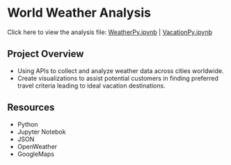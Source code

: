 # World Weather Analysis
Click here to view the analysis file: [WeatherPy.ipynb](https://github.com/gforce2332/World_Weather_Analysis/blob/main/WeatherPy.ipynb) | [VacationPy.ipynb](https://github.com/gforce2332/World_Weather_Analysis/blob/main/VacationPy.ipynb)


## Project Overview
- Using APIs to collect and analyze weather data across cities worldwide.
- Create visualizations to assist potential customers in finding preferred travel criteria leading to ideal vacation destinations.

## Resources
- Python
- Jupyter Notebok
- JSON
- OpenWeather 
- GoogleMaps

